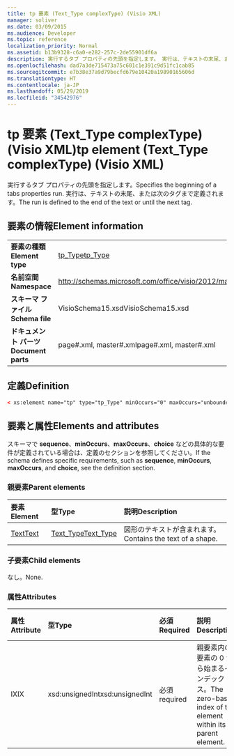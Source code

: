 ```yaml
---
title: tp 要素 (Text_Type complexType) (Visio XML)
manager: soliver
ms.date: 03/09/2015
ms.audience: Developer
ms.topic: reference
localization_priority: Normal
ms.assetid: b13b9328-c6a0-e282-257c-2de55901df6a
description: 実行するタブ プロパティの先頭を指定します。 実行は、テキストの末尾、または次のタグまで定義されます。
ms.openlocfilehash: dad7a3de715473a75c601c1e391c9d51fc1cab85
ms.sourcegitcommit: e7b38e37a9d79becfd679e10420a19890165606d
ms.translationtype: HT
ms.contentlocale: ja-JP
ms.lasthandoff: 05/29/2019
ms.locfileid: "34542976"
---
```

# <a name="tp-element-text_type-complextype-visio-xml"></a><span data-ttu-id="23f78-104">tp 要素 (Text_Type complexType) (Visio XML)</span><span class="sxs-lookup"><span data-stu-id="23f78-104">tp element (Text_Type complexType) (Visio XML)</span></span>

<span data-ttu-id="23f78-105">実行するタブ プロパティの先頭を指定します。</span><span class="sxs-lookup"><span data-stu-id="23f78-105">Specifies the beginning of a tabs properties run.</span></span> <span data-ttu-id="23f78-106">実行は、テキストの末尾、または次のタグまで定義されます。</span><span class="sxs-lookup"><span data-stu-id="23f78-106">The run is defined to the end of the text or until the next tag.</span></span>
  
## <a name="element-information"></a><span data-ttu-id="23f78-107">要素の情報</span><span class="sxs-lookup"><span data-stu-id="23f78-107">Element information</span></span>

|||
|:-----|:-----|
|<span data-ttu-id="23f78-108">**要素の種類**</span><span class="sxs-lookup"><span data-stu-id="23f78-108">**Element type**</span></span> <br/> |[<span data-ttu-id="23f78-109">tp_Type</span><span class="sxs-lookup"><span data-stu-id="23f78-109">tp_Type</span></span>](tp_type-complextypevisio-xml.md) <br/> |
|<span data-ttu-id="23f78-110">**名前空間**</span><span class="sxs-lookup"><span data-stu-id="23f78-110">**Namespace**</span></span> <br/> |http://schemas.microsoft.com/office/visio/2012/main  <br/> |
|<span data-ttu-id="23f78-111">**スキーマ ファイル**</span><span class="sxs-lookup"><span data-stu-id="23f78-111">**Schema file**</span></span> <br/> |<span data-ttu-id="23f78-112">VisioSchema15.xsd</span><span class="sxs-lookup"><span data-stu-id="23f78-112">VisioSchema15.xsd</span></span>  <br/> |
|<span data-ttu-id="23f78-113">**ドキュメント パーツ**</span><span class="sxs-lookup"><span data-stu-id="23f78-113">**Document parts**</span></span> <br/> |<span data-ttu-id="23f78-114">page#.xml, master#.xml</span><span class="sxs-lookup"><span data-stu-id="23f78-114">page#.xml, master#.xml</span></span>  <br/> |
   
## <a name="definition"></a><span data-ttu-id="23f78-115">定義</span><span class="sxs-lookup"><span data-stu-id="23f78-115">Definition</span></span>

```XML
< xs:element name="tp" type="tp_Type" minOccurs="0" maxOccurs="unbounded" ></xs:element >
```

## <a name="elements-and-attributes"></a><span data-ttu-id="23f78-116">要素と属性</span><span class="sxs-lookup"><span data-stu-id="23f78-116">Elements and attributes</span></span>

<span data-ttu-id="23f78-117">スキーマで **sequence**、**minOccurs**、**maxOccurs**、**choice** などの具体的な要件が定義されている場合は、定義のセクションを参照してください。</span><span class="sxs-lookup"><span data-stu-id="23f78-117">If the schema defines specific requirements, such as **sequence**, **minOccurs**, **maxOccurs**, and **choice**, see the definition section.</span></span> 
  
### <a name="parent-elements"></a><span data-ttu-id="23f78-118">親要素</span><span class="sxs-lookup"><span data-stu-id="23f78-118">Parent elements</span></span>

|<span data-ttu-id="23f78-119">**要素**</span><span class="sxs-lookup"><span data-stu-id="23f78-119">**Element**</span></span>|<span data-ttu-id="23f78-120">**型**</span><span class="sxs-lookup"><span data-stu-id="23f78-120">**Type**</span></span>|<span data-ttu-id="23f78-121">**説明**</span><span class="sxs-lookup"><span data-stu-id="23f78-121">**Description**</span></span>|
|:-----|:-----|:-----|
|[<span data-ttu-id="23f78-122">Text</span><span class="sxs-lookup"><span data-stu-id="23f78-122">Text</span></span>](text-element-shapesheet_type-complextypevisio-xml.md) <br/> |[<span data-ttu-id="23f78-123">Text_Type</span><span class="sxs-lookup"><span data-stu-id="23f78-123">Text_Type</span></span>](text_type-complextypevisio-xml.md) <br/> |<span data-ttu-id="23f78-124">図形のテキストが含まれます。</span><span class="sxs-lookup"><span data-stu-id="23f78-124">Contains the text of a shape.</span></span>  <br/> |
   
### <a name="child-elements"></a><span data-ttu-id="23f78-125">子要素</span><span class="sxs-lookup"><span data-stu-id="23f78-125">Child elements</span></span>

<span data-ttu-id="23f78-126">なし。</span><span class="sxs-lookup"><span data-stu-id="23f78-126">None.</span></span>
  
### <a name="attributes"></a><span data-ttu-id="23f78-127">属性</span><span class="sxs-lookup"><span data-stu-id="23f78-127">Attributes</span></span>

|<span data-ttu-id="23f78-128">**属性**</span><span class="sxs-lookup"><span data-stu-id="23f78-128">**Attribute**</span></span>|<span data-ttu-id="23f78-129">**型**</span><span class="sxs-lookup"><span data-stu-id="23f78-129">**Type**</span></span>|<span data-ttu-id="23f78-130">**必須**</span><span class="sxs-lookup"><span data-stu-id="23f78-130">**Required**</span></span>|<span data-ttu-id="23f78-131">**説明**</span><span class="sxs-lookup"><span data-stu-id="23f78-131">**Description**</span></span>|<span data-ttu-id="23f78-132">**可能な値**</span><span class="sxs-lookup"><span data-stu-id="23f78-132">**Possible values**</span></span>|
|:-----|:-----|:-----|:-----|:-----|
|<span data-ttu-id="23f78-133">IX</span><span class="sxs-lookup"><span data-stu-id="23f78-133">IX</span></span>  <br/> |<span data-ttu-id="23f78-134">xsd:unsignedInt</span><span class="sxs-lookup"><span data-stu-id="23f78-134">xsd:unsignedInt</span></span>  <br/> |<span data-ttu-id="23f78-135">必須</span><span class="sxs-lookup"><span data-stu-id="23f78-135">required</span></span>  <br/> |<span data-ttu-id="23f78-136">親要素内の要素の 0 から始まるインデックス。</span><span class="sxs-lookup"><span data-stu-id="23f78-136">The zero-based index of the element within its parent element.</span></span>  <br/> |<span data-ttu-id="23f78-137">xsd:unsignedInt 型の値。</span><span class="sxs-lookup"><span data-stu-id="23f78-137">Values of the xsd:unsignedInt type.</span></span>  <br/> |
   


